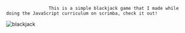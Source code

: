                     This is a simple blackjack game that I made while doing the JavaScript curriculum on scrimba, check it out! 


![blackjack](https://user-images.githubusercontent.com/112726692/236504046-a30c6cc0-0710-4996-8f38-a82374022dbc.jpeg)

